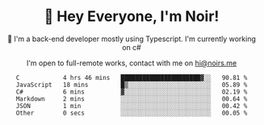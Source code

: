 <div align="center">

<h1 align="center">👋 Hey Everyone, I'm Noir! </h1>
  

 🎉  I'm a back-end developer mostly using Typescript. I'm currently working on c#

   
<p align="center">

  I'm open to full-remote works, contact with me on [hi@noirs.me](mailto:hi@noirs.me)
 
 </p>
   

  
<!--START_SECTION:waka-->

```text
C            4 hrs 46 mins   ██████████████████████▓░░   90.81 %
JavaScript   18 mins         █▒░░░░░░░░░░░░░░░░░░░░░░░   05.89 %
C#           6 mins          ▓░░░░░░░░░░░░░░░░░░░░░░░░   02.19 %
Markdown     2 mins          ░░░░░░░░░░░░░░░░░░░░░░░░░   00.64 %
JSON         1 min           ░░░░░░░░░░░░░░░░░░░░░░░░░   00.42 %
Other        0 secs          ░░░░░░░░░░░░░░░░░░░░░░░░░   00.05 %
```

<!--END_SECTION:waka-->
